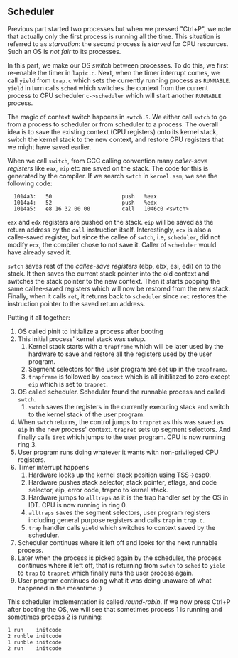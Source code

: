 ## Scheduler

Previous part started two processes but when we pressed "Ctrl+P", we note that
actually only the first process is running all the time. This situation is
referred to as *starvation*: the second process is *starved* for CPU resources.
Such an OS is *not fair* to its processes. 

In this part, we make our OS *switch* between processes. To do this, we first 
re-enable the timer in `lapic.c`. Next, when the timer interrupt comes, we call 
`yield` from `trap.c` which sets the currently running process as `RUNNABLE`.
`yield` in turn calls `sched` which switches the context from the current
process to CPU scheduler `c->scheduler` which will start another `RUNNABLE`
process. 

The magic of context switch happens in `swtch.S`. We either call `swtch` to go 
from a process to scheduler or from scheduler to a process. The overall idea is
to save the existing context (CPU registers) onto its kernel stack, switch the
kernel stack to the new context, and restore CPU registers that we might have
saved earlier.

When we call `switch`, from GCC calling convention many *caller-save registers*
like `eax`, `eip` etc are saved on the stack. The code for this is generated by
the compiler. If we search `swtch` in `kernel.asm`, we see the following code:

```
  1014a3:	50                   	push   %eax
  1014a4:	52                   	push   %edx
  1014a5:	e8 16 32 00 00       	call   1046c0 <swtch>
```

`eax` and `edx` registers are pushed on the stack. `eip` will be saved as the 
return address by the `call` instruction itself. Interestingly, `ecx` is also a
caller-saved register, but since the callee of `swtch`, i.e, `scheduler`, did
not modify `ecx`, the compiler chose to not save it. Caller of `scheduler` would
have already saved it.

`swtch` saves rest of the *callee-save registers* (ebp, ebx, esi, edi) on to the
stack. It then saves the current stack pointer into the old context and switches
the stack pointer to the new context. Then it starts popping the same
callee-saved registers which will now be restored from the new stack. Finally,
when it calls `ret`, it returns back to `scheduler` since `ret` restores the
instruction pointer to the saved return address.

Putting it all together:
1. OS called pinit to initialize a process after booting
2. This initial process' kernel stack was setup. 
   1. Kernel stack starts with a `trapframe` which will be later used by the
   hardware to save and restore all the registers used by the user program.
   2. Segment selectors for the user program are set up in the `trapframe`.
   3. `trapframe` is followed by `context` which is all initiliazed to zero
   except `eip` which is set to `trapret`.
3. OS called scheduler. Scheduler found the runnable process and called `swtch`. 
   1. `swtch` saves the registers in the currently executing stack and switch to
   the kernel stack of the user program.
4. When `swtch` returns, the control jumps to `trapret` as this was saved as `eip`
   in the new process' context. `trapret` sets up segment selectors. And finally 
   calls `iret` which jumps to the user program. CPU is now running ring 3.
5. User program runs doing whatever it wants with non-privileged CPU registers.
6. Timer interrupt happens
   1. Hardware looks up the kernel stack position using TSS->esp0.
   2. Hardware pushes stack selector, stack pointer, eflags, and code selector,
   eip, error code, trapno to kernel stack.
   3. Hardware jumps to `alltraps` as it is the trap handler set by the OS in IDT. 
   CPU is now running in ring 0.
   4. `alltraps` saves the segment selectors, user program registers including
   general purpose registers and calls `trap` in `trap.c`.
   5. `trap` handler calls `yield` which switches to context saved by the scheduler. 
7. Scheduler continues where it left off and looks for the next runnable process.
8. Later when the process is picked again by the scheduler, the process continues 
   where it left off, that is returning from `swtch` to `sched` to `yield` to `trap`
   to `trapret` which finally runs the user process again.
9. User program continues doing what it was doing unaware of what happened in
the meantime :)

This scheduler implementation is called *round-robin*. If we now press Ctrl+P
after booting the OS, we will see that sometimes process 1 is running and
sometimes process 2 is running:

```
1 run    initcode
2 runble initcode
1 runble initcode
2 run    initcode
```